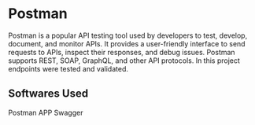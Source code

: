 # **Postman**
Postman is a popular API testing tool used by developers to test, develop, document, and monitor APIs. 
It provides a user-friendly interface to send requests to APIs, inspect their responses, and debug issues. 
Postman supports REST, SOAP, GraphQL, and other API protocols.
In this project endpoints were tested and validated.
## Softwares Used
Postman APP
Swagger
